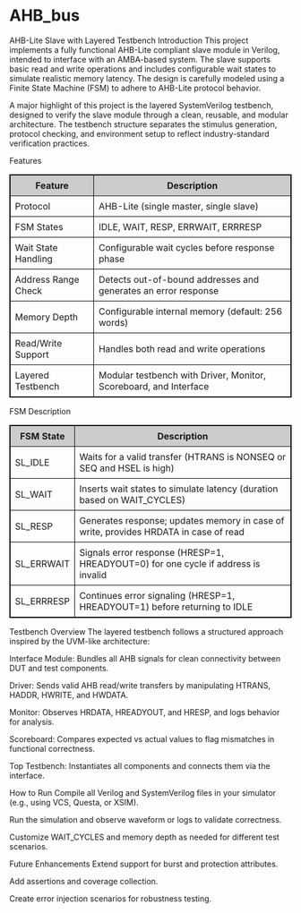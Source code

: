 # AHB_bus
AHB-Lite Slave with Layered Testbench
Introduction
This project implements a fully functional AHB-Lite compliant slave module in Verilog, intended to interface with an AMBA-based system. The slave supports basic read and write operations and includes configurable wait states to simulate realistic memory latency. The design is carefully modeled using a Finite State Machine (FSM) to adhere to AHB-Lite protocol behavior.

A major highlight of this project is the layered SystemVerilog testbench, designed to verify the slave module through a clean, reusable, and modular architecture. The testbench structure separates the stimulus generation, protocol checking, and environment setup to reflect industry-standard verification practices.

Features

<table style="border: 1px solid black; border-collapse: collapse;">
  <tr style="background-color: #cccccc;">
    <th style="border: 1px solid black; padding: 8px;">Feature</th>
    <th style="border: 1px solid black; padding: 8px;">Description</th>
  </tr>
  <tr>
    <td style="border: 1px solid black; padding: 8px;">Protocol</td>
    <td style="border: 1px solid black; padding: 8px;">AHB-Lite (single master, single slave)</td>
  </tr>
  <tr>
    <td style="border: 1px solid black; padding: 8px;">FSM States</td>
    <td style="border: 1px solid black; padding: 8px;">IDLE, WAIT, RESP, ERRWAIT, ERRRESP</td>
  </tr>
  <tr>
    <td style="border: 1px solid black; padding: 8px;">Wait State Handling</td>
    <td style="border: 1px solid black; padding: 8px;">Configurable wait cycles before response phase</td>
  </tr>
  <tr>
    <td style="border: 1px solid black; padding: 8px;">Address Range Check</td>
    <td style="border: 1px solid black; padding: 8px;">Detects out-of-bound addresses and generates an error response</td>
  </tr>
  <tr>
    <td style="border: 1px solid black; padding: 8px;">Memory Depth</td>
    <td style="border: 1px solid black; padding: 8px;">Configurable internal memory (default: 256 words)</td>
  </tr>
  <tr>
    <td style="border: 1px solid black; padding: 8px;">Read/Write Support</td>
    <td style="border: 1px solid black; padding: 8px;">Handles both read and write operations</td>
  </tr>
  <tr>
    <td style="border: 1px solid black; padding: 8px;">Layered Testbench</td>
    <td style="border: 1px solid black; padding: 8px;">Modular testbench with Driver, Monitor, Scoreboard, and Interface</td>
  </tr>
</table>

FSM Description

<table style="border: 1px solid black; border-collapse: collapse;">
  <tr style="background-color: #cccccc;">
    <th style="border: 1px solid black; padding: 8px;">FSM State</th>
    <th style="border: 1px solid black; padding: 8px;">Description</th>
  </tr>
  <tr>
    <td style="border: 1px solid black; padding: 8px;">SL_IDLE</td>
    <td style="border: 1px solid black; padding: 8px;">Waits for a valid transfer (HTRANS is NONSEQ or SEQ and HSEL is high)</td>
  </tr>
  <tr>
    <td style="border: 1px solid black; padding: 8px;">SL_WAIT</td>
    <td style="border: 1px solid black; padding: 8px;">Inserts wait states to simulate latency (duration based on WAIT_CYCLES)</td>
  </tr>
  <tr>
    <td style="border: 1px solid black; padding: 8px;">SL_RESP</td>
    <td style="border: 1px solid black; padding: 8px;">Generates response; updates memory in case of write, provides HRDATA in case of read</td>
  </tr>
  <tr>
    <td style="border: 1px solid black; padding: 8px;">SL_ERRWAIT</td>
    <td style="border: 1px solid black; padding: 8px;">Signals error response (HRESP=1, HREADYOUT=0) for one cycle if address is invalid</td>
  </tr>
  <tr>
    <td style="border: 1px solid black; padding: 8px;">SL_ERRRESP</td>
    <td style="border: 1px solid black; padding: 8px;">Continues error signaling (HRESP=1, HREADYOUT=1) before returning to IDLE</td>
  </tr>
</table>

Testbench Overview
The layered testbench follows a structured approach inspired by the UVM-like architecture:

Interface Module: Bundles all AHB signals for clean connectivity between DUT and test components.

Driver: Sends valid AHB read/write transfers by manipulating HTRANS, HADDR, HWRITE, and HWDATA.

Monitor: Observes HRDATA, HREADYOUT, and HRESP, and logs behavior for analysis.

Scoreboard: Compares expected vs actual values to flag mismatches in functional correctness.

Top Testbench: Instantiates all components and connects them via the interface.

How to Run
Compile all Verilog and SystemVerilog files in your simulator (e.g., using VCS, Questa, or XSIM).

Run the simulation and observe waveform or logs to validate correctness.

Customize WAIT_CYCLES and memory depth as needed for different test scenarios.

Future Enhancements
Extend support for burst and protection attributes.

Add assertions and coverage collection.

Create error injection scenarios for robustness testing.






 
